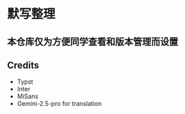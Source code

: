 #  默写整理
## 本仓库仅为方便同学查看和版本管理而设置
## Credits
- Typst
- Inter
- MiSans
- Gemini-2.5-pro for translation
